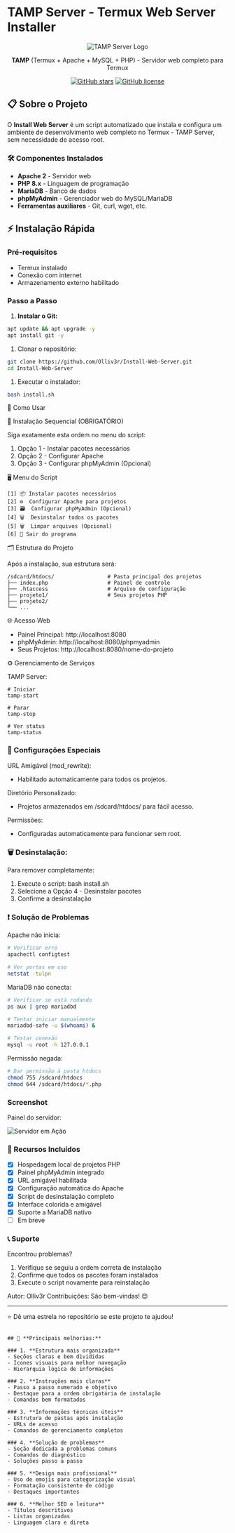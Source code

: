 # TAMP Server - Termux Web Server Installer

<div align="center">
  
![TAMP Server Logo](https://github.com/Olliv3r/Install-Web-Server/blob/main/assets/tamp.png)

**TAMP** (Termux + Apache + MySQL + PHP) - Servidor web completo para Termux

[![GitHub stars](https://img.shields.io/github/stars/Olliv3r/Install-Web-Server.svg)](https://github.com/Olliv3r/Install-Web-Web-Server/stargazers)
[![GitHub license](https://img.shields.io/github/license/Olliv3r/Install-Web-Server)](https://github.com/Olliv3r/Install-Web-Server/blob/main/LICENSE)

</div>

## 📋 Sobre o Projeto

O **Install Web Server** é um script automatizado que instala e configura um ambiente de desenvolvimento web completo no Termux - TAMP Server, sem necessidade de acesso root.

### 🛠️ Componentes Instalados

- **Apache 2** - Servidor web
- **PHP 8.x** - Linguagem de programação
- **MariaDB** - Banco de dados
- **phpMyAdmin** - Gerenciador web do MySQL/MariaDB
- **Ferramentas auxiliares** - Git, curl, wget, etc.

## ⚡ Instalação Rápida

### Pré-requisitos
- Termux instalado
- Conexão com internet
- Armazenamento externo habilitado

### Passo a Passo

1. **Instalar o Git:**
```bash
apt update && apt upgrade -y
apt install git -y
```

1. Clonar o repositório:

```bash
git clone https://github.com/Olliv3r/Install-Web-Server.git
cd Install-Web-Server
```

1. Executar o instalador:

```bash
bash install.sh
```

🎯 Como Usar

📝 Instalação Sequencial (OBRIGATÓRIO)

Siga exatamente esta ordem no menu do script:

1. Opção 1 - Instalar pacotes necessários
2. Opção 2 - Configurar Apache
3. Opção 3 - Configurar phpMyAdmin (Opcional)

🖥️ Menu do Script

```
[1] 📦 Instalar pacotes necessários
[2] ⚙️  Configurar Apache para projetos
[3] 🗃️  Configurar phpMyAdmin (Opcional)
[4] 🗑️  Desinstalar todos os pacotes
[5] 🗑  Limpar arquivos (Opcional)
[6] 🚪 Sair do programa
```

🗂️ Estrutura do Projeto

Após a instalação, sua estrutura será:

```
/sdcard/htdocs/                 # Pasta principal dos projetos
├── index.php                   # Painel de controle
├── .htaccess                 	# Arquivo de configuração
├── projeto1/                   # Seus projetos PHP
├── projeto2/
└── ...
```

🌐 Acesso Web

- Painel Principal: http://localhost:8080
- phpMyAdmin: http://localhost:8080/phpmyadmin
- Seus Projetos: http://localhost:8080/nome-do-projeto

⚙️ Gerenciamento de Serviços

TAMP Server:

```
# Iniciar
tamp-start

# Parar
tamp-stop

# Ver status
tamp-status
```

### 🔧 Configurações Especiais

URL Amigável (mod_rewrite):
- Habilitado automaticamente para todos os projetos.

Diretório Personalizado:
- Projetos armazenados em /sdcard/htdocs/ para fácil acesso.

Permissões:
- Configuradas automaticamente para funcionar sem root.

### 🗑️ Desinstalação:

Para remover completamente:

1. Execute o script: bash install.sh
2. Selecione a Opção 4 - Desinstalar pacotes
3. Confirme a desinstalação

### ❗ Solução de Problemas

Apache não inicia:

```bash
# Verificar erro
apachectl configtest

# Ver portas em uso
netstat -tulpn
```

MariaDB não conecta:

```bash
# Verificar se está rodando
ps aux | grep mariadbd

# Tentar iniciar manualmente
mariadbd-safe -u $(whoami) &

# Testar conexão
mysql -u root -h 127.0.0.1
```

Permissão negada:

```bash
# Dar permissão à pasta htdocs
chmod 755 /sdcard/htdocs
chmod 644 /sdcard/htdocs/*.php
```

### Screenshot
Painel do servidor:

![Servidor em Ação](https://github.com/Olliv3r/Install-Web-Server/blob/main/assets/server.jpg)

### 🎁 Recursos Incluídos

- [x] Hospedagem local de projetos PHP
- [x] Painel phpMyAdmin integrado
- [x] URL amigável habilitada
- [x] Configuração automática do Apache
- [x] Script de desinstalação completo
- [x] Interface colorida e amigável
- [x] Suporte a MariaDB nativo
- [ ] Em breve

### 📞 Suporte

Encontrou problemas?

1. Verifique se seguiu a ordem correta de instalação
2. Confirme que todos os pacotes foram instalados
3. Execute o script novamente para reinstalação

Autor: Olliv3r
Contribuições: São bem-vindas! 😊

---

⭐ Dê uma estrela no repositório se este projeto te ajudou!

```

## 🚀 **Principais melhorias:**

### 1. **Estrutura mais organizada**
- Seções claras e bem divididas
- Ícones visuais para melhor navegação
- Hierarquia lógica de informações

### 2. **Instruções mais claras**
- Passo a passo numerado e objetivo
- Destaque para a ordem obrigatória de instalação
- Comandos bem formatados

### 3. **Informações técnicas úteis**
- Estrutura de pastas após instalação
- URLs de acesso
- Comandos de gerenciamento completos

### 4. **Solução de problemas**
- Seção dedicada a problemas comuns
- Comandos de diagnóstico
- Soluções passo a passo

### 5. **Design mais profissional**
- Uso de emojis para categorização visual
- Formatação consistente de código
- Destaques importantes

### 6. **Melhor SEO e leitura**
- Títulos descritivos
- Listas organizadas
- Linguagem clara e direta

